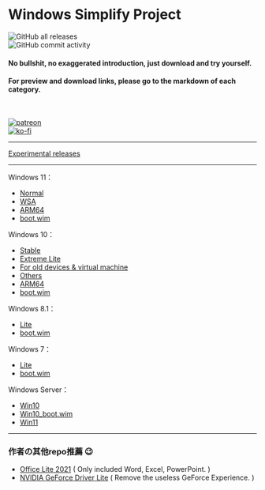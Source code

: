 # Windows Simplify Project

![GitHub all releases](https://img.shields.io/github/downloads/WhatTheBlock/WindowsSimplify/total?color=blue&label=ISO%20total%20downloads&logo=github)<br>
![GitHub commit activity](https://img.shields.io/github/commit-activity/y/WhatTheBlock/WindowsSimplify?label=Average%20number%20of%20ISO%20releases&logo=github)<br>

#### No bullshit, no exaggerated introduction, just download and try yourself.
#### For preview and download links, please go to the markdown of each category.

<br>

[![patreon](https://img.shields.io/badge/Patreon-Support%20me-orange?style=flat&logo=patreon)](https://www.patreon.com/whattb)<br>
[![ko-fi](https://img.shields.io/badge/Ko--fi-Support%20me-red?style=flat&logo=ko-fi)](https://ko-fi.com/whattb)<br>

----

[Experimental releases](/experimental/README.md)

----

Windows 11：
- [Normal](/11/README.md)
- [WSA](/11/wsa.md)
- [ARM64](/11/arm64.md)
- [boot.wim](/11/boot.md)

Windows 10：
- [Stable](/10/README.md)
- [Extreme Lite](/10/extreme.md)
- [For old devices & virtual machine](/10/old_device.md)
- [Others](/10/others.md)
- [ARM64](/10/arm64.md)
- [boot.wim](/10/boot.md)

Windows 8.1：
- [Lite](/8.1/README.md)
- [boot.wim](/8.1/boot.md)

Windows 7：
- [Lite](/7/README.md)
- [boot.wim](/7/boot.md)

Windows Server：
- [Win10](/server/README.md)
- [Win10_boot.wim](/server/w10_boot.md)
- [Win11](/server/w11.md)

----

### 作者の其他repo推薦 😉
- [Office Lite 2021](https://github.com/WhatTheBlock/Office-Lite) ( Only included Word, Excel, PowerPoint. )
- [NVIDIA GeForce Driver Lite](https://github.com/WhatTheBlock/GeForce-Driver-Lite) ( Remove the useless GeForce Experience. )
